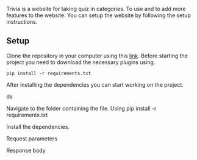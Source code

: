 

Trivia is a website for taking quiz in categories. To use and to add more features to the website. You can setup the website by following the setup instructions.


## Setup

Clone the repository in your computer using this [link](). Before starting the project you need to download the necessary plugins using.

```
pip install -r requirements.txt
```

After installing the dependencies you can start working on the project.

ds


Navigate to the folder containing the file. Using
pip install -r requirements.txt

Install the dependencies.






Request parameters






Response body